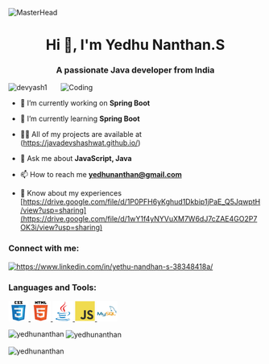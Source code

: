 ![MasterHead](https://camo.githubusercontent.com/48ec00ed4c84e771db4a1db90b56352923a8d644452a32b434d68e97006c9337/68747470733a2f2f63686b736b696c6c732e636f6d2f77702d636f6e74656e742f75706c6f6164732f323032302f30342f504e432d416e696d617465642d42616e6e6572732e676966)
<h1 align="center">Hi 👋, I'm Yedhu Nanthan.S</h1>
<h3 align="center">A passionate Java developer from India</h3>
<img align="right" alt="Coding" width ="400" src="https://media1.giphy.com/media/qgQUggAC3Pfv687qPC/giphy.gif?cid=ecf05e47u2d20t3kg0ug5gp8fm9cm3lewyhj3gh6ehi5cr4t&rid=giphy.gif&ct=g">
<p align="left"> <img src="https://komarev.com/ghpvc/?username=devyash1&label=Profile%20views&color=0e75b6&style=flat" alt="devyash1" /> </p>

- 🔭 I’m currently working on **Spring Boot**

- 🌱 I’m currently learning **Spring Boot**

- 👨‍💻 All of my projects are available at (https://javadevshashwat.github.io/)

- 💬 Ask me about **JavaScript, Java**

- 📫 How to reach me **yedhunanthan@gmail.com**

- 📄 Know about my experiences [https://drive.google.com/file/d/1P0PFH6yKghud1Dkbip1jPaE_Q5JqwptH/view?usp=sharing](https://drive.google.com/file/d/1wY1f4yNYVuXM7W6dJ7cZAE4GO2P7OK3i/view?usp=sharing)


<h3 align="left">Connect with me:</h3>
<p align="left">
<a href="https://www.linkedin.com/in/yethu-nandhan-s-38348418a//" target="blank"><img align="center" src="https://raw.githubusercontent.com/rahuldkjain/github-profile-readme-generator/master/src/images/icons/Social/linked-in-alt.svg" alt="https://www.linkedin.com/in/yethu-nandhan-s-38348418a/" height="30" width="40" /></a>


<h3 align="left">Languages and Tools:</h3>
<p align="left"> <a href="https://www.w3schools.com/css/" target="_blank" rel="noreferrer"> <img src="https://raw.githubusercontent.com/devicons/devicon/master/icons/css3/css3-original-wordmark.svg" alt="css3" width="40" height="40"/> </a>  <a href="https://www.w3.org/html/" target="_blank" rel="noreferrer"> <img src="https://raw.githubusercontent.com/devicons/devicon/master/icons/html5/html5-original-wordmark.svg" alt="html5" width="40" height="40"/> </a> <a href="https://www.java.com" target="_blank" rel="noreferrer"> <img src="https://raw.githubusercontent.com/devicons/devicon/master/icons/java/java-original.svg" alt="java" width="40" height="40"/> </a> <a href="https://developer.mozilla.org/en-US/docs/Web/JavaScript" target="_blank" rel="noreferrer"> <img src="https://raw.githubusercontent.com/devicons/devicon/master/icons/javascript/javascript-original.svg" alt="javascript" width="40" height="40"/> </a> <a href="https://www.mysql.com/" target="_blank" rel="noreferrer"> <img src="https://raw.githubusercontent.com/devicons/devicon/master/icons/mysql/mysql-original-wordmark.svg" alt="mysql" width="40" height="40"/> </a> 

<p><img align="left" src="https://github-readme-stats.vercel.app/api/top-langs?username=yedhunanthan&show_icons=true&locale=en&layout=compact" alt="yedhunanthan" /></p>

<p>&nbsp;<img align="center" src="https://github-readme-stats.vercel.app/api?username=yedhunanthan&show_icons=true&locale=en" alt="yedhunanthan" /></p>

<p><img align="center" src="https://github-readme-streak-stats.herokuapp.com/?user=yedhunanthan&" alt="yedhunanthan" /></p>
